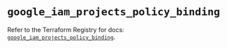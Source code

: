 # `google_iam_projects_policy_binding`

Refer to the Terraform Registry for docs: [`google_iam_projects_policy_binding`](https://registry.terraform.io/providers/hashicorp/google-beta/6.48.0/docs/resources/google_iam_projects_policy_binding).
